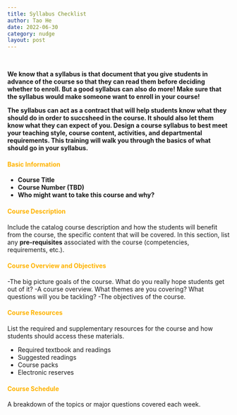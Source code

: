 ```yaml
---
title: Syllabus Checklist
author: Tao He
date: 2022-06-30
category: nudge
layout: post
---
```


<br>

**We know that a syllabus is that document that you give students in advance of the course so that they can read them before deciding whether to enroll. But a good syllabus can also do more! Make sure that the syllabus would make someone want to enroll in your course!**

**The syllabus can act as a contract that will help students know what they should do in order to succsheed in the course. It should also let them know what they can expect of you. Design a course syllabus to best meet your teaching style, course content, activities, and departmental requirements. 
This training will walk you through the basics of what should go in your syllabus.**

#### <span style="color:#ffb300; font-weight:bold;">Basic Information</span>

- **Course Title**
- **Course Number (TBD)**
- **Who might want to take this course and why?**

#### <span style="color:#ffb300; font-weight:bold;">Course Description</span>

Include the catalog course description and how the students will benefit from the course, the specific content that will be covered. 
In this section, list any **pre-requisites** associated with the course (competencies, requirements, etc.).

#### <span style="color:#ffb300; font-weight:bold;">Course Overview and Objectives</span>

-The big picture goals of the course. What do you really hope students get out of it?
-A course overview. What themes are you covering? What questions will you be tackling? 
-The objectives of the course. 

#### <span style="color:#ffb300; font-weight:bold;">Course Resources</span>

List the required and supplementary resources for the course and how students should access these materials.
-	Required textbook and readings 
-	Suggested readings
-	Course packs
-	Electronic reserves

#### <span style="color:#ffb300; font-weight:bold;">Course Schedule</span>

A breakdown of the topics or major questions covered each week.

<br>

